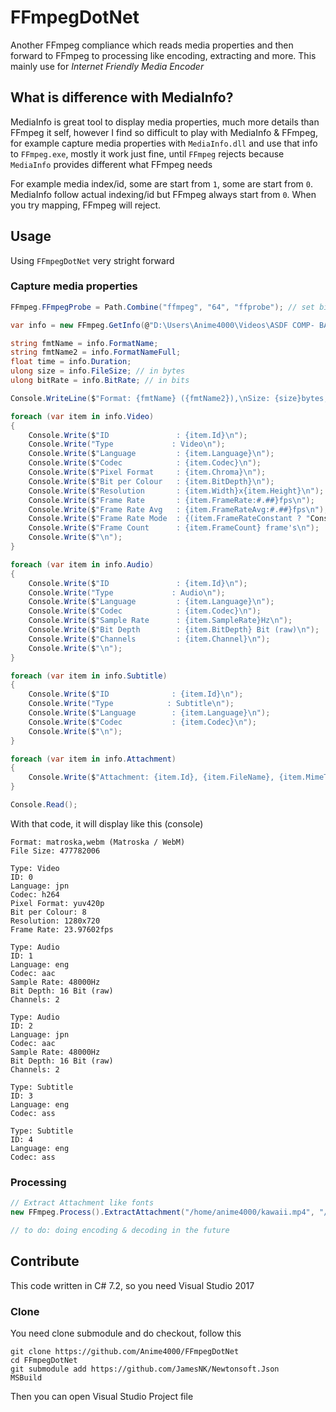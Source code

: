 # FFmpegDotNet
Another FFmpeg compliance which reads media properties and then forward to FFmpeg to processing like encoding, extracting and more. This mainly use for *Internet Friendly Media Encoder*

## What is difference with MediaInfo?
MediaInfo is great tool to display media properties, much more details than FFmpeg it self, however I find so difficult to play with MediaInfo & FFmpeg, for example capture media properties with `MediaInfo.dll` and use that info to `FFmpeg.exe`, mostly it work just fine, until `FFmpeg` rejects because `MediaInfo` provides different what FFmpeg needs

For example media index/id, some are start from `1`, some are start from `0`. MediaInfo follow actual indexing/id but FFmpeg always start from `0`. When you try mapping, FFmpeg will reject.

## Usage
Using `FFmpegDotNet` very stright forward

### Capture media properties
```cs
FFmpeg.FFmpegProbe = Path.Combine("ffmpeg", "64", "ffprobe"); // set binary file

var info = new FFmpeg.GetInfo(@"D:\Users\Anime4000\Videos\ASDF COMP- BALLZ.mp4");

string fmtName = info.FormatName;
string fmtName2 = info.FormatNameFull;
float time = info.Duration;
ulong size = info.FileSize; // in bytes
ulong bitRate = info.BitRate; // in bits

Console.WriteLine($"Format: {fmtName} ({fmtName2}),\nSize: {size}bytes,\nBitrate: {bitRate}bps,\nLength: {time}sec\n");

foreach (var item in info.Video)
{
	Console.Write($"ID               : {item.Id}\n");
	Console.Write("Type             : Video\n");
	Console.Write($"Language         : {item.Language}\n");
	Console.Write($"Codec            : {item.Codec}\n");
	Console.Write($"Pixel Format     : {item.Chroma}\n");
	Console.Write($"Bit per Colour   : {item.BitDepth}\n");
	Console.Write($"Resolution       : {item.Width}x{item.Height}\n");
	Console.Write($"Frame Rate       : {item.FrameRate:#.##}fps\n");
	Console.Write($"Frame Rate Avg   : {item.FrameRateAvg:#.##}fps\n");
	Console.Write($"Frame Rate Mode  : {(item.FrameRateConstant ? "Constant" : "Variable")}\n");
	Console.Write($"Frame Count      : {item.FrameCount} frame's\n");
	Console.Write($"\n");
}

foreach (var item in info.Audio)
{
	Console.Write($"ID               : {item.Id}\n");
	Console.Write("Type             : Audio\n");
	Console.Write($"Language         : {item.Language}\n");
	Console.Write($"Codec            : {item.Codec}\n");
	Console.Write($"Sample Rate      : {item.SampleRate}Hz\n");
	Console.Write($"Bit Depth        : {item.BitDepth} Bit (raw)\n");
	Console.Write($"Channels         : {item.Channel}\n");
	Console.Write($"\n");
}

foreach (var item in info.Subtitle)
{
	Console.Write($"ID              : {item.Id}\n");
	Console.Write("Type            : Subtitle\n");
	Console.Write($"Language        : {item.Language}\n");
	Console.Write($"Codec           : {item.Codec}\n");
	Console.Write($"\n");
}

foreach (var item in info.Attachment)
{
	Console.Write($"Attachment: {item.Id}, {item.FileName}, {item.MimeType}\n");
}

Console.Read();
```

With that code, it will display like this (console)
```
Format: matroska,webm (Matroska / WebM)
File Size: 477782006

Type: Video
ID: 0
Language: jpn
Codec: h264
Pixel Format: yuv420p
Bit per Colour: 8
Resolution: 1280x720
Frame Rate: 23.97602fps

Type: Audio
ID: 1
Language: eng
Codec: aac
Sample Rate: 48000Hz
Bit Depth: 16 Bit (raw)
Channels: 2

Type: Audio
ID: 2
Language: jpn
Codec: aac
Sample Rate: 48000Hz
Bit Depth: 16 Bit (raw)
Channels: 2

Type: Subtitle
ID: 3
Language: eng
Codec: ass

Type: Subtitle
ID: 4
Language: eng
Codec: ass
```

### Processing
```cs
// Extract Attachment like fonts
new FFmpeg.Process().ExtractAttachment("/home/anime4000/kawaii.mp4", "/home/anime4000/fonts/");

// to do: doing encoding & decoding in the future
```

## Contribute
This code written in C# 7.2, so you need Visual Studio 2017

### Clone
You need clone submodule and do checkout, follow this
```
git clone https://github.com/Anime4000/FFmpegDotNet
cd FFmpegDotNet
git submodule add https://github.com/JamesNK/Newtonsoft.Json
MSBuild
```
Then you can open Visual Studio Project file
